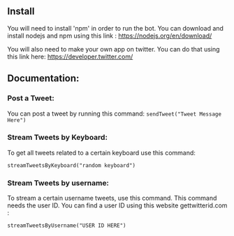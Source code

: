 ## Install
You will need to install 'npm' in order to run the bot. You can download and install nodejs and npm using this link : https://nodejs.org/en/download/


You will also need to make your own app on twitter. You can do that using this link here: 
https://developer.twitter.com/

## Documentation:


###  Post a Tweet:

You can post a tweet by running this command: 
`sendTweet("Tweet Message Here")`

###  Stream Tweets by Keyboard:

To get all tweets related to a certain keyboard use this command: 

`streamTweetsByKeyboard("random keyboard")`

###  Stream Tweets by username:

To stream a certain username tweets, use this command. This command needs the user ID. You can find a user ID using this website gettwitterid.com : 

`streamTweetsByUsername("USER ID HERE")`





